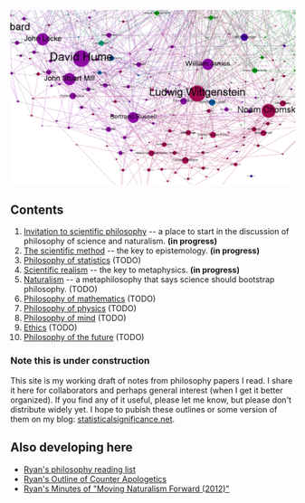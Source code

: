 
![A graph by [Simon Raper](http://www.coppelia.io/2012/06/graphing-the-history-of-philosophy/) of influences among philosophers according to Wikipedia ([CC BY-NC-SA 3.0](http://creativecommons.org/licenses/by-nc-sa/3.0/)).](img/graph-analytic-philosophy.png)

<!---
<img src="img/graph-analytic-philosophy.png"  width="700"  alt="Graph of connections between analytic philosophers."  title="source: http://www.coppelia.io/2012/06/graphing-the-history-of-philosophy/"/>
-->


Contents
--------------------------------------------------------------------------------

1.  [Invitation to scientific philosophy](invitation.html) -- a place to start in the discussion of philosophy of science and naturalism.   **(in progress)**
1.  [The scientific method](scientific-method.html) -- the key to epistemology.   **(in progress)**
1.  [Philosophy of statistics](statistics.html)  (TODO)
1.  [Scientific realism](scientific-realism.html) -- the key to metaphysics.   **(in progress)**
1.  [Naturalism](naturalism.html) -- a metaphilosophy that says science should bootstrap philosophy.  (TODO)
1.  [Philosophy of mathematics](math.html)   (TODO)
1.  [Philosophy of physics](physics.html)   (TODO)
1.  [Philosophy of mind](mind.html)   (TODO)
1.  [Ethics](ethics.html)   (TODO)
1.  [Philosophy of the future](future.html)   (TODO)


### Note this is under construction

This site is my working draft of notes from philosophy papers I read.
I share it here for collaborators and perhaps general interest (when I get it better organized).
If you find any of it useful, please let me know, but please don't distribute widely yet.
I hope to pubish these outlines or some version of them on my blog:
[statisticalsignificance.net](http://statisticalsignificance.net/).


Also developing here
--------------------------------------------------------------------------------

-   [Ryan's philosophy reading list](http://rreece.github.io/philosophy-reading-list/)
-   [Ryan's Outline of Counter Apologetics](http://rreece.github.io/outline-of-counter-apologetics/)
-   [Ryan's Minutes of "Moving Naturalism Forward (2012)"](http://rreece.github.io/moving-naturalism-forward-2012-minutes/)



<!---

-   [A short glossary of philosophy for scientists and engineers](glossary-of-philosophy-for-scientists.html)  (TODO)
-   [A hypothetical dialog between Plato and Carnap](reality-dialog.html)  (TODO)

-->


